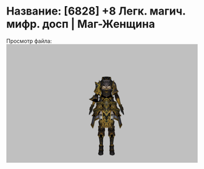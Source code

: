 # Название: [6828] +8 Легк. магич. мифр. досп | Маг-Женщина

Просмотр файла:
![p050023.png](p050023.png)